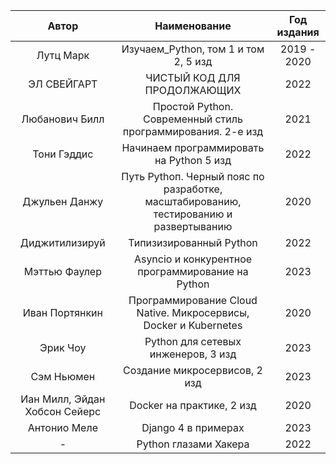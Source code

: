 |             Автор             |                                     Наименование                                      | Год издания |
|:-----------------------------:|:-------------------------------------------------------------------------------------:|:-----------:|
|           Лутц Марк           |                         Изучаем_Python, том 1 и том 2, 5 изд                          | 2019 - 2020 |
|          ЭЛ СВЕЙГАРТ          |                              ЧИСТЫЙ КОД ДЛЯ ПРОДОЛЖАЮЩИХ                              |    2022     |
|        Любанович Билл         |              Простой Python. Современный стиль программирования. 2-е изд              |    2021     |
|          Тони Гэддис          |                       Начинаем программировать на Python 5 изд                        |    2022     |
 |         Джульен Данжу         | Путь Pythoп. Черный пояс по разработке, масштабированию, тестированию и развертыванию |    2020     |
|        Диджитилизируй         |                                Типизизированный Python                                |    2022     |
|         Мэттью Фаулер         |                   Asyncio и конкурентное программирование на Python                   |    2023     |
|        Иван Портянкин         |           Программирование Cloud Native. Микросервисы, Docker и Kubernetes            |    2020     |
|           Эрик Чоу            |                          Python для сетевых инженеров, 3 изд                          |    2023     |
|          Сэм Ньюмен           |                             Создание микросервисов, 2 изд                             |    2023     |
| Иан Милл, Эйдан Хобсон Сейерс |                               Docker на практике, 2 изд                               |    2020     |
|         Антонио Меле          |                                  Django 4 в примерах                                  |    2023     |
|               -               |                                 Python глазами Хакера                                 |    2022     |
